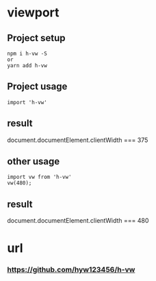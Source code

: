 # viewport


## Project setup
```
npm i h-vw -S  
or
yarn add h-vw
```
## Project usage
```
import 'h-vw'
```

## result
document.documentElement.clientWidth === 375

## other usage
```
import vw from 'h-vw'
vw(480);
```
## result
document.documentElement.clientWidth === 480

# url 
### https://github.com/hyw123456/h-vw